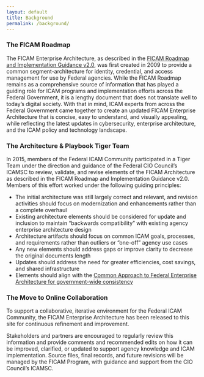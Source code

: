 ```yaml
---
layout: default
title: Background
permalink: /background/
---
```

### The FICAM Roadmap
The FICAM Enterprise Architecture, as described in the [FICAM Roadmap and Implementation Guidance v2.0](https://www.idmanagement.gov/IDM/servlet/fileField?entityId=ka0t0000000TNNBAA4&field=File__Body__s), was first created in 2009 to provide a common segment-architecture for identity, credential, and access management for use by Federal agencies. While the FICAM Roadmap remains as a comprehensive source of information that has played a guiding role for ICAM programs and implementation efforts across the Federal Government, it is a lengthy document that does not translate well to today’s digital society.
With that in mind, ICAM experts from across the Federal Government came together to create an updated FICAM Enterprise Architecture that is concise, easy to understand, and visually appealing, while reflecting the latest updates in cybersecurity, enterprise architecture, and the ICAM policy and technology landscape.

### The Architecture & Playbook Tiger Team

In 2015, members of the Federal ICAM Community participated in a Tiger Team under the direction and guidance of the Federal CIO Council’s ICAMSC to review, validate, and revise elements of the FICAM Architecture as described in the FICAM Roadmap and Implementation Guidance v2.0. Members of this effort worked under the following guiding principles:

*  The initial architecture was still largely correct and relevant, and revision activities should focus on modernization and enhancements rather than a complete overhaul
*  Existing architecture elements should be considered for update and inclusion to maintain “backwards compatibility” with existing agency enterprise architecture design
*  Architecture artifacts should focus on common ICAM goals, processes, and requirements rather than outliers or “one-off” agency use cases
*  Any new elements should address gaps or improve clarity to decrease the original documents length
*  Updates should address the need for greater efficiencies, cost savings, and shared infrastructure
*  Elements should align with the [Common Approach to Federal Enterprise Architecture for government-wide consistency](https://www.whitehouse.gov/omb/e-gov/FEA)


### The Move to Online Collaboration

To support a collaborative, iterative environment for the Federal ICAM Community, the FICAM Enterprise Architecture has been released to this site for continuous refinement and improvement. 

Stakeholders and partners are encouraged to regularly review this information and provide comments and recommended edits on how it can be improved, clarified, or updated to support agency knowledge and ICAM implementation. Source files, final records, and future revisions will be managed by the FICAM Program, with guidance and support from the CIO Council’s ICAMSC.



